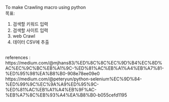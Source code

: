 To make Crawling macro using python<br>
목표:<br>
  1. 검색할 키워드 입력<br>
  2. 검색할 사이트 입력<br>
  3. web Crawl<br>
  4. 데이터 CSV에 추출<br>
<br>
references : <br>
https://medium.com/@mjhans83/%ED%8C%8C%EC%9D%B4%EC%8D%AC%EC%9C%BC%EB%A1%9C-%ED%81%AC%EB%A1%A4%EB%A7%81-%ED%95%98%EA%B8%B0-908e78ee09e0<br>
https://medium.com/@peteryun/python-selenium%EC%9D%84-%ED%99%9C%EC%9A%A9%ED%95%9C-%ED%81%AC%EB%A1%A4%EB%9F%AC-%EB%A7%8C%EB%93%A4%EA%B8%B0-b055cefd1195<br>
